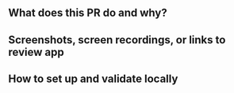 ## What does this PR do and why?

## Screenshots, screen recordings, or links to review app

## How to set up and validate locally
